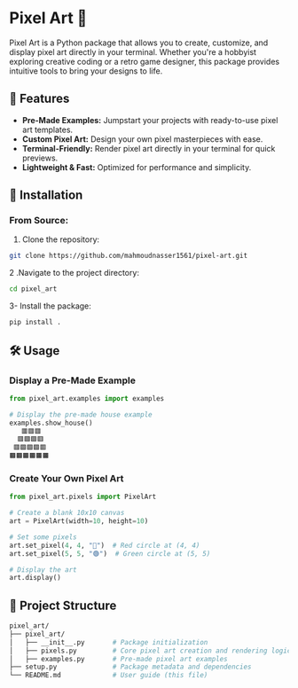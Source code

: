 # Pixel Art 🎨

Pixel Art is a Python package that allows you to create, customize, and display pixel art directly in your terminal. Whether you're a hobbyist exploring creative coding or a retro game designer, this package provides intuitive tools to bring your designs to life.

## 🌟 Features

- **Pre-Made Examples:** Jumpstart your projects with ready-to-use pixel art templates.
- **Custom Pixel Art:** Design your own pixel masterpieces with ease.
- **Terminal-Friendly:** Render pixel art directly in your terminal for quick previews.
- **Lightweight & Fast:** Optimized for performance and simplicity.

## 🚀 Installation

### From Source:

1. Clone the repository:

```bash
git clone https://github.com/mahmoudnasser1561/pixel-art.git
```

2 .Navigate to the project directory:

```bash
cd pixel_art
```

3- Install the package:

```
pip install .
```

## 🛠️ Usage

### Display a Pre-Made Example

```python
from pixel_art.examples import examples

# Display the pre-made house example
examples.show_house()
   🟥🟥🟥   
  🟥🟩🟩🟥  
 🟥🟩🟩🟩🟥 
🟫🟫🟫🟫🟫🟫

```

### Create Your Own Pixel Art

```python
from pixel_art.pixels import PixelArt

# Create a blank 10x10 canvas
art = PixelArt(width=10, height=10)

# Set some pixels
art.set_pixel(4, 4, "🔴")  # Red circle at (4, 4)
art.set_pixel(5, 5, "🟢")  # Green circle at (5, 5)

# Display the art
art.display()
```

## 📁 Project Structure

```bash
pixel_art/
├── pixel_art/
│   ├── __init__.py       # Package initialization
│   ├── pixels.py         # Core pixel art creation and rendering logic
│   ├── examples.py       # Pre-made pixel art examples
├── setup.py              # Package metadata and dependencies
└── README.md             # User guide (this file)
```
